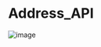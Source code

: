 # Address_API

![image](https://user-images.githubusercontent.com/113044818/204768700-444253f2-5194-4ac4-a57f-8da776fea92e.png)
